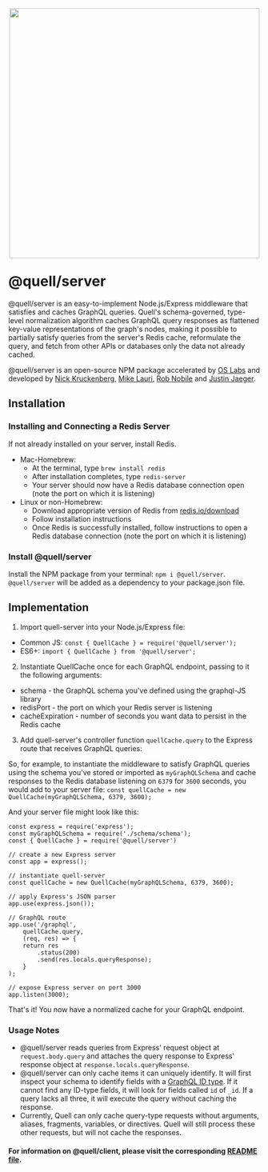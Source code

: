 <p align="center"><img src="./assets/QUELL-nested-LG@0.75x.png" width='500' style="margin-top: 10px; margin-bottom: -10px;"></p>

# @quell/server

@quell/server is an easy-to-implement Node.js/Express middleware that satisfies and caches GraphQL queries. Quell's schema-governed, type-level normalization algorithm caches GraphQL query responses as flattened key-value representations of the graph's nodes, making it possible to partially satisfy queries from the server's Redis cache, reformulate the query, and fetch from other APIs or databases only the data not already cached.

@quell/server is an open-source NPM package accelerated by [OS Labs](https://github.com/oslabs-beta/) and developed by [Nick Kruckenberg](https://github.com/kruckenberg), [Mike Lauri](https://github.com/MichaelLauri), [Rob Nobile](https://github.com/RobNobile) and [Justin Jaeger](https://github.com/justinjaeger). 

## Installation

### Installing and Connecting a Redis Server

If not already installed on your server, install Redis.
- Mac-Homebrew:
    - At the terminal, type `brew install redis`
    - After installation completes, type `redis-server`
    - Your server should now have a Redis database connection open (note the port on which it is listening)
- Linux or non-Homebrew:
    - Download appropriate version of Redis from [redis.io/download](http://redis.io/download)
    - Follow installation instructions
    - Once Redis is successfully installed, follow instructions to open a Redis database connection (note the port on which it is listening)

### Install @quell/server

Install the NPM package from your terminal: `npm i @quell/server`. 
`@quell/server` will be added as a dependency to your package.json file.

## Implementation

1. Import quell-server into your Node.js/Express file:
  - Common JS: `const { QuellCache } = require('@quell/server');`
  - ES6+: `import { QuellCache } from '@quell/server';`
2. Instantiate QuellCache once for each GraphQL endpoint, passing to it the following arguments:
  - schema - the GraphQL schema you've defined using the graphql-JS library
  - redisPort - the port on which your Redis server is listening
  - cacheExpiration - number of seconds you want data to persist in the Redis cache
3. Add quell-server's controller function `quellCache.query` to the Express route that receives GraphQL queries:

So, for example, to instantiate the middleware to satisfy GraphQL queries using the schema you've stored or imported as `myGraphQLSchema` and cache responses to the Redis database listening on `6379` for `3600` seconds, you would add to your server file:
`const quellCache = new QuellCache(myGraphQLSchema, 6379, 3600);`

And your server file might look like this:
```
const express = require('express');
const myGraphQLSchema = require('./schema/schema');
const { QuellCache } = require('@quell/server')

// create a new Express server
const app = express();

// instantiate quell-server 
const quellCache = new QuellCache(myGraphQLSchema, 6379, 3600);

// apply Express's JSON parser
app.use(express.json());

// GraphQL route
app.use('/graphql', 
    quellCache.query,
    (req, res) => {
    return res
        .status(200)
        .send(res.locals.queryResponse);
    }
);

// expose Express server on port 3000
app.listen(3000);
```

That's it! You now have a normalized cache for your GraphQL endpoint.

### Usage Notes

- @quell/server reads queries from Express' request object at `request.body.query` and attaches the query response to Express' response object at `response.locals.queryResponse`.
- @quell/server can only cache items it can uniquely identify. It will first inspect your schema to identify fields with a [GraphQL ID type](https://graphql.org/learn/schema/#scalar-types). If it cannot find any ID-type fields, it will look for fields called `id` of `_id`. If a query lacks all three, it will execute the query without caching the response.
- Currently, Quell can only cache query-type requests without arguments, aliases, fragments, variables, or directives. Quell will still process these other requests, but will not cache the responses.

#### For information on @quell/client, please visit the corresponding [README file](https://github.com/oslabs-beta/Quell/tree/master/quell-client).
